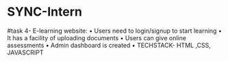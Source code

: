 # SYNC-Intern
#task 4- E-learning website:
•	Users need to login/signup to start learning
•	It has a facility of uploading documents
•	Users can give online assessments 
•	Admin dashboard is created 
•	TECHSTACK- HTML ,CSS, JAVASCRIPT

